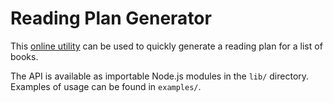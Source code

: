 # Reading Plan Generator
This [online utility](http://kenaniah.github.io/generate-reading-plan) can be used to quickly generate a reading plan for a list of books.

The API is available as importable Node.js modules in the `lib/` directory. Examples of usage can be found in `examples/`.
